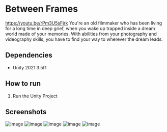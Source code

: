 # Between Frames
https://youtu.be/rPm3U5sFjrk
You're an old filmmaker who has been living for a long time in deep grief, when you wake up trapped inside a dream world made of your memories. With abilities from your photography and videography skills, you have to find your way to wherever the dream leads.

## Dependencies
- Unity 2021.3.5f1

## How to run
1. Run the Unity Project

## Screenshots
![image](https://user-images.githubusercontent.com/53892067/203901553-e0a7c925-1658-47dc-a3ac-b059982c0031.png)
![image](https://user-images.githubusercontent.com/53892067/203901605-5646aacf-0fe6-4622-a6ba-63004be06026.png)
![image](https://user-images.githubusercontent.com/53892067/203901661-21179b3e-5714-420f-bac6-3f0bf5ab4aa7.png)
![image](https://user-images.githubusercontent.com/53892067/203901694-dd80af22-c37e-40ca-ac87-b91ecc0a0936.png)
![image](https://user-images.githubusercontent.com/53892067/203901738-4e8f1f7f-5a0a-43ce-8d40-3a2737835ad5.png)
